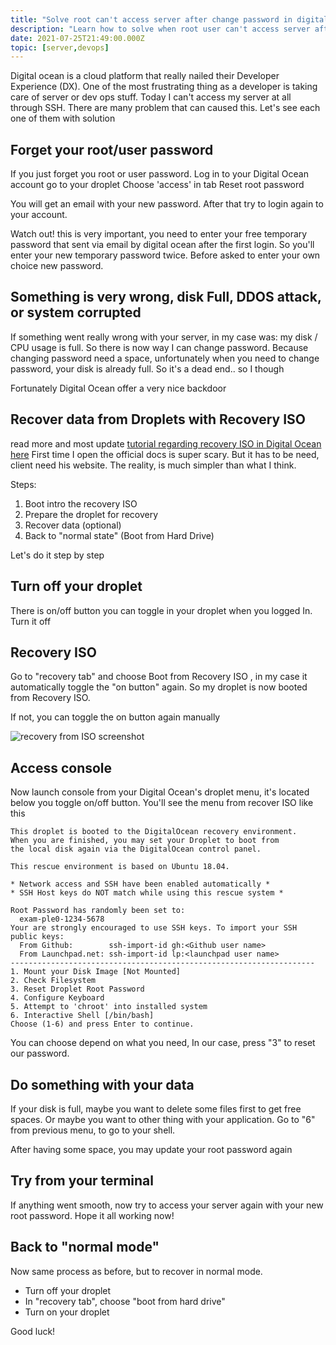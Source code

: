```yaml
---
title: "Solve root can't access server after change password in digital ocean"
description: "Learn how to solve when root user can't access server after change new password in digital ocean. You already change new password but still can't access root"
date: 2021-07-25T21:49:00.000Z
topic: [server,devops]
---
```

Digital ocean is a cloud platform that really nailed their Developer Experience (DX). One of the most frustrating thing as a developer is taking care of server or dev ops stuff. Today I can't access my server at all through SSH. There are many problem that can caused this. Let's see each one of them with solution



## Forget your root/user password

If you just forget you root or user password. 
Log in to your Digital Ocean account
go to your droplet
Choose 'access' in tab
Reset root password

You will get an email with your new password.
After that try to login again to your account.

Watch out! this is very important, you need to enter your free temporary password that sent via email by digital ocean after the first login. So you'll enter your new temporary password twice. Before asked to enter your own choice new password.

## Something is very wrong, disk Full, DDOS attack, or system corrupted

If something went really wrong with your server, in my case was: my disk / CPU usage is full. So there is now way I can change password. Because changing password need a space, unfortunately when you need to change password, your disk is already full. So it's a dead end.. so I though

Fortunately Digital Ocean offer a very nice backdoor

## Recover data from Droplets with Recovery ISO
read more and most update [tutorial regarding recovery ISO in Digital Ocean here](https://docs.digitalocean.com/products/droplets/resources/recovery-iso/)
First time I open the official docs is super scary. But it has to be need, client need his website. The reality, is much simpler than what I think.

Steps:
1. Boot intro the recovery ISO
2. Prepare the droplet for recovery
3. Recover data (optional)
4. Back to "normal state" (Boot from Hard Drive)

Let's do it step by step


## Turn off your droplet

There is on/off button you can toggle in your droplet when you logged In. 
Turn it off

## Recovery ISO

Go to "recovery tab"
and choose Boot from Recovery ISO , in my case it automatically toggle the "on button" again. 
So my droplet is now booted from Recovery ISO.

If not, you can toggle the on button again manually

![recovery from ISO screenshot](https://i.ibb.co/3T0Fgfd/Screen-Shot-2021-07-27-at-7-01-14-AM.png)

## Access console

Now launch console from your Digital Ocean's droplet menu, it's located below you toggle on/off button.
You'll see the menu from recover ISO like this
```
This droplet is booted to the DigitalOcean recovery environment.
When you are finished, you may set your Droplet to boot from
the local disk again via the DigitalOcean control panel.

This rescue environment is based on Ubuntu 18.04.

* Network access and SSH have been enabled automatically *
* SSH Host keys do NOT match while using this rescue system *

Root Password has randomly been set to:
  exam-ple0-1234-5678
Your are strongly encouraged to use SSH keys. To import your SSH
public keys:
  From Github:        ssh-import-id gh:<Github user name>
  From Launchpad.net: ssh-import-id lp:<launchpad user name>
--------------------------------------------------------------------
1. Mount your Disk Image [Not Mounted]
2. Check Filesystem
3. Reset Droplet Root Password
4. Configure Keyboard
5. Attempt to 'chroot' into installed system
6. Interactive Shell [/bin/bash]
Choose (1-6) and press Enter to continue.
```

You can choose depend on what you need,
In our case, press "3" to reset our password.

## Do something with your data

If your disk is full, maybe you want to delete some files first to get free spaces. Or maybe you want to other thing with your application. Go to "6" from previous menu, to go to your shell.

After having some space, you may update your root password again

## Try from your terminal

If anything went smooth, now try to access your server again with your new root password. 
Hope it all working now!

## Back to "normal mode"

Now same process as before, but to recover in normal mode.
- Turn off your droplet
- In "recovery tab", choose "boot from hard drive"
- Turn on your droplet

Good luck!


